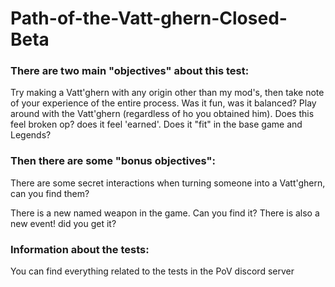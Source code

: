 # Path-of-the-Vatt-ghern-Closed-Beta

### There are two main "objectives" about this test:

Try making a Vatt'ghern with any origin other than my mod's, then take note of your experience of the entire process. Was it fun, was it balanced?
Play around with the Vatt'ghern (regardless of ho you obtained him). Does this feel broken op? does it feel 'earned'. Does it "fit" in the base game and Legends?

### Then there are some "bonus objectives":

There are some secret interactions when turning someone into a Vatt'ghern, can you find them?

There is a new named weapon in the game. Can you find it?
There is also a new event! did you get it?

### Information about the tests:
You can find everything related to the tests in the PoV discord server
